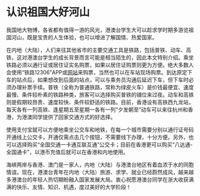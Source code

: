# 认识祖国大好河山

我国地大物博，各省都有值得一游的风光，港澳台学生大可以趁求学时期多游览祖国河山，既是宝贵的人生体验，也可以增进了解国情、热爱国家。

在内地（大陆），人们来往其他省市的主要交通工具是铁路，包括普铁、动车、高铁，这对港澳台学生的成长背景而言可能是相当陌生的，因此本文特别介绍。乘坐铁路必须以通行证或居住证实名购票，如果以居住证购票则更为方便。绝大多数人会使用“铁路12306”APP或[网站](https://www.12306.cn/index/)来购票，当然也可以在车站现场购票。到达原定下车的站点后，如果想改到后面的站点，可以与乘务员沟通后延迟下车，但下车时必须办理补票手续。普铁（全称为普通铁路，常称为绿皮火车）是价钱最便宜、速度最慢、条件较朴素的铁路种类，旅客可以选择购买普铁的铺位来过夜。动车和高铁则是假期较昂贵、速度较快、条件较舒适的铁路。目前，香港设有高铁西九龙站，每天各有一列高铁、逢星期五至星期一各有一列“夕发朝至”动车可以来往杭州和香港，为港澳同学提供了回家交通方式的好选择。

使用支付宝就可以方便地乘坐公交车和地铁，在每一个城市需要分别以通行证号码开通线上公交卡，开通仅需点击几个按钮，不需要线下办理，十分方便。另外，也可以选择购买“全国交通一卡通互联互通”公交卡；目前在香港更可以购买“八达通-全国通卡”，以港币充值后就可以在香港和内地使用。

海峡两岸与香港、澳门是一家人，内地（大陆）与港澳台地区有着血浓于水的同胞情谊。现在，港澳台青年在内地（大陆）旅游、求学、就业已经蔚然成风，越来越多港澳台的年轻人热切期盼融入国家发展大局。衷心祝愿港澳台同学在浙大收获满满的快乐、友情、知识、机遇，度过美好的大学阶段！
